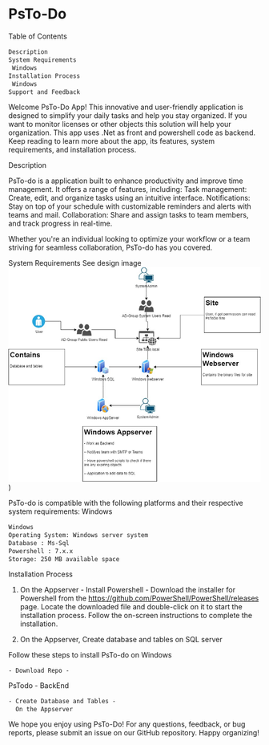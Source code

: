 # PsTo-Do

Table of Contents

    Description
    System Requirements
     Windows
    Installation Process
     Windows
    Support and Feedback




Welcome  PsTo-Do App! This innovative and user-friendly application is designed to simplify your daily tasks and help you stay organized. If you want to monitor licenses or other objects this solution will help your organization.
This app uses .Net as front and powershell code as backend.
Keep reading to learn more about the app, its features, system requirements, and installation process.

Description

PsTo-do is a application built to enhance productivity and improve time management. It offers a range of features, including:
    Task management: Create, edit, and organize tasks using an intuitive interface.
    Notifications: Stay on top of your schedule with customizable reminders and alerts with teams and mail.
    Collaboration: Share and assign tasks to team members, and track progress in real-time.


Whether you're an individual looking to optimize your workflow or a team striving for seamless collaboration, PsTo-do has you covered.

System Requirements
See design image
![design image](https://github.com/fardinbarashi/PsTo-do/blob/main/Design.jpg))


PsTo-do is compatible with the following platforms and their respective system requirements:
Windows

    Windows
    Operating System: Windows server system 
    Database : Ms-Sql
    Powershell : 7.x.x
    Storage: 250 MB available space


Installation Process
 1.  On the Appserver
    - Install Powershell - 
      Download the installer for Powershell from the https://github.com/PowerShell/PowerShell/releases page.
      Locate the downloaded file and double-click on it to start the installation process.
      Follow the on-screen instructions to complete the installation.
    
 2.  On the Appserver, Create database and tables on SQL server

Follow these steps to install PsTo-do on Windows


    - Download Repo -
PsTodo - BackEnd   

    - Create Database and Tables - 
      On the Appserver
   
    
    


We hope you enjoy using PsTo-Do! For any questions, feedback, or bug reports, please submit an issue on our GitHub repository. Happy organizing!
